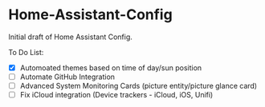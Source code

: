 # Home-Assistant-Config

Initial draft of Home Assistant Config. 

To Do List:
- [x] Automoated themes based on time of day/sun position
- [ ] Automate GitHub Integration
- [ ] Advanced System Monitoring Cards (picture entity/picture glance card)
- [ ] Fix iCloud integration (Device trackers - iCloud, iOS, Unifi)
